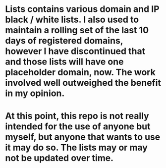 # Lists contains various domain and IP black / white lists.  I also used to maintain a rolling set of the last 10 days of registered domains, however I have discontinued that and those lists will have one placeholder domain, now.  The work involved well outweighed the benefit in my opinion.

# At this point, this repo is not really intended for the use of anyone but myself, but anyone that wants to use it may do so.  The lists may or may not be updated over time.
